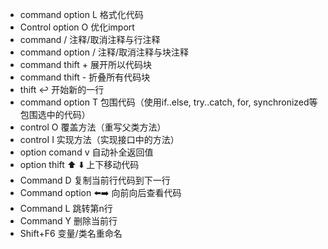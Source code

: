 - command option L 格式化代码
- Control option O 优化import
- command / 注释/取消注释与行注释
- command option / 注释/取消注释与块注释
- command thift + 展开所以代码块
- command thift - 折叠所有代码块
- thift ↩ 开始新的一行
- command option T 包围代码（使用if..else, try..catch, for, synchronized等包围选中的代码）
- control O 覆盖方法（重写父类方法）
- controI I 实现方法（实现接口中的方法）
- option comand v  自动补全返回值
- option thift ⬆️ ⬇️  上下移动代码
- Command D 复制当前行代码到下一行
- Command  option ⬅️➡️  向前向后查看代码
- Command L 跳转第n行
- Command Y 删除当前行
- Shift+F6 变量/类名重命名

